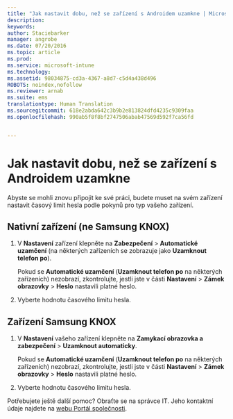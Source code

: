 ```yaml
---
title: "Jak nastavit dobu, než se zařízení s Androidem uzamkne | Microsoft Intune"
description: 
keywords: 
author: Staciebarker
manager: angrobe
ms.date: 07/20/2016
ms.topic: article
ms.prod: 
ms.service: microsoft-intune
ms.technology: 
ms.assetid: 98034875-cd3a-4367-a8d7-c5d4a438d496
ROBOTS: noindex,nofollow
ms.reviewer: arnab
ms.suite: ems
translationtype: Human Translation
ms.sourcegitcommit: 618e2abda642c3b9b2e813824dfd4235c9309faa
ms.openlocfilehash: 990ab5f8f8bf2747506abab47569d592f7ca56fd


---
```


# Jak nastavit dobu, než se zařízení s Androidem uzamkne
Abyste se mohli znovu připojit ke své práci, budete muset na svém zařízení nastavit časový limit hesla podle pokynů pro typ vašeho zařízení.

## Nativní zařízení (ne Samsung KNOX)

1.  V **Nastavení** zařízení klepněte na **Zabezpečení** &gt; **Automatické uzamčení** (na některých zařízeních se zobrazuje jako **Uzamknout telefon po**).

    Pokud se **Automatické uzamčení** (**Uzamknout telefon po** na některých zařízeních) nezobrazí, zkontrolujte, jestli jste v části **Nastavení** &gt; **Zámek obrazovky** &gt; **Heslo** nastavili platné heslo.

2.  Vyberte hodnotu časového limitu hesla.

## Zařízení Samsung KNOX

1.  V **Nastavení** vašeho zařízení klepněte na **Zamykací obrazovka a zabezpečení** &gt; **Uzamknout automaticky**.

    Pokud se **Automatické uzamčení** (**Uzamknout telefon po** na některých zařízeních) nezobrazí, zkontrolujte, jestli jste v části **Nastavení** &gt; **Zámek obrazovky** &gt; **Heslo** nastavili platné heslo.

2.  Vyberte hodnotu časového limitu hesla.

Potřebujete ještě další pomoc? Obraťte se na správce IT. Jeho kontaktní údaje najdete na [webu Portál společnosti](http://portal.manage.microsoft.com).



<!--HONumber=Jul16_HO4-->


